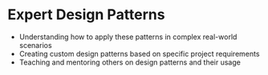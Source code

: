 # Expert Design Patterns

- Understanding how to apply these patterns in complex real-world scenarios
- Creating custom design patterns based on specific project requirements
- Teaching and mentoring others on design patterns and their usage